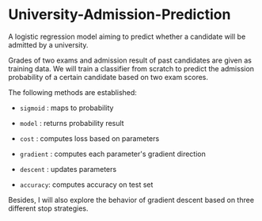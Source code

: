 # University-Admission-Prediction
A logistic regression model aiming to predict whether a candidate will be admitted by a university.

Grades of two exams and admission result of past candidates are given as training data. We will train a classifier from scratch to predict the admission probability of a certain candidate based on two exam scores.

The following methods are established:

-  `sigmoid` : maps to probability

-  `model` : returns probability result

-  `cost` : computes loss based on parameters

-  `gradient` : computes each parameter's gradient direction

-  `descent` : updates parameters

-  `accuracy`: computes accuracy on test set

Besides, I will also explore the behavior of gradient descent based on three different stop strategies.
